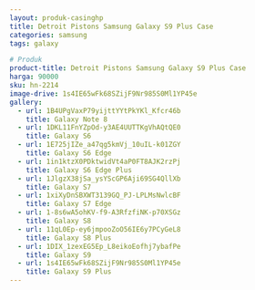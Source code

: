 ```yaml
---
layout: produk-casinghp
title: Detroit Pistons Samsung Galaxy S9 Plus Case
categories: samsung
tags: galaxy

# Produk
product-title: Detroit Pistons Samsung Galaxy S9 Plus Case
harga: 90000
sku: hn-2214
image-drive: 1s4IE65wFk68SZijF9Nr985S0Ml1YP45e
gallery:
  - url: 1B4UPgVaxP79yijttYYtPkYKl_Kfcr46b
    title: Galaxy Note 8
  - url: 1DKL11FnYZpOd-y3AE4UUTTKgVhAQtQE0
    title: Galaxy S6
  - url: 1E725jIZe_a47qg5kmVj_10uIL-k01ZGY
    title: Galaxy S6 Edge
  - url: 1in1ktzX0PDktwidVt4aP0FT8AJK2rzPj
    title: Galaxy S6 Edge Plus
  - url: 1JlgzX38jSa_ysYScGP6Aji69SG4QllXb
    title: Galaxy S7
  - url: 1xiXyDnSBXWT3139GQ_PJ-LPLMsNwlcBF
    title: Galaxy S7 Edge
  - url: 1-8s6wA5ohKV-f9-A3RfzfiNK-p70XSGz
    title: Galaxy S8
  - url: 11qL0Ep-ey6jmpooZoO56IE6y7PCyGeL8
    title: Galaxy S8 Plus
  - url: 1DIX_1zexEG5Ep_L8eikoEofhj7ybafPe
    title: Galaxy S9
  - url: 1s4IE65wFk68SZijF9Nr985S0Ml1YP45e
    title: Galaxy S9 Plus
---
```

